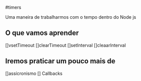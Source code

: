 #timers

Uma maneira de trabalharmos com o tempo dentro do Node js 

## O que vamos aprender 
[]vsetTimeout
[]clearTimeout 
[]setInterval
[]cleaarInterval

## Iremos praticar um pouco mais de
[]assícronismo 
[] Callbacks 
